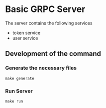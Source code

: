 # Basic GRPC Server
The server contains the following services
* token service
* user service

## Development of the command

### Generate the necessary files
`make generate`

### Run Server
`make run`
